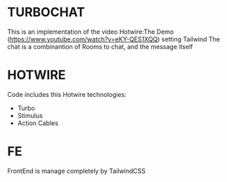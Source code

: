 # TURBOCHAT
This is an implementation of the video Hotwire:The Demo (https://www.youtube.com/watch?v=eKY-QES1XQQ) setting Tailwind 
The chat is a combinantion of Rooms to chat, and the message itself

# HOTWIRE
Code includes this Hotwire technologies:
- Turbo
- Stimulus
- Action Cables

# FE
FrontEnd is manage completely by TailwindCSS
